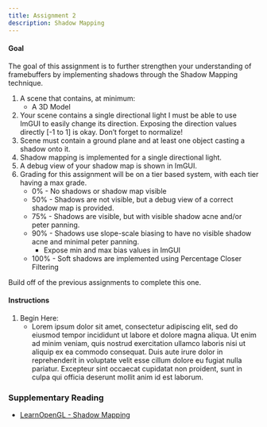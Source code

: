 ```yaml
---
title: Assignment 2
description: Shadow Mapping
---
```


#### Goal

The goal of this assignment is to further strengthen your understanding of framebuffers by implementing shadows through the Shadow Mapping technique.

1.  A scene that contains, at minimum:
    *   A 3D Model
1.  Your scene contains a single directional light
I must be able to use ImGUI to easily change its direction. Exposing the direction values directly [-1 to 1] is okay. Don’t forget to normalize!
1.  Scene must contain a ground plane and at least one object casting a shadow onto it.
1.  Shadow mapping is implemented for a single directional light.
1.  A debug view of your shadow map is shown in ImGUI.
1.  Grading for this assignment will be on a tier based system, with each tier having a max grade.
    *   0% - No shadows or shadow map visible
    *   50% - Shadows are not visible, but a debug view of a correct shadow map is provided.
    *   75% - Shadows are visible, but with visible shadow acne and/or peter panning.
    *   90% - Shadows use slope-scale biasing to have no visible shadow acne and minimal peter panning.
        *   Expose min and max bias values in ImGUI
    *   100% - Soft shadows are implemented using Percentage Closer Filtering


Build off of the previous assignments to complete this one.


#### Instructions

1. Begin Here:
    * Lorem ipsum dolor sit amet, consectetur adipiscing elit, sed do eiusmod tempor incididunt ut labore et dolore magna aliqua. Ut enim ad minim veniam, quis nostrud exercitation ullamco laboris nisi ut aliquip ex ea commodo consequat. Duis aute irure dolor in reprehenderit in voluptate velit esse cillum dolore eu fugiat nulla pariatur. Excepteur sint occaecat cupidatat non proident, sunt in culpa qui officia deserunt mollit anim id est laborum.


### Supplementary Reading

*   [LearnOpenGL - Shadow Mapping][]


[LearnOpenGL - Shadow Mapping]: https://learnopengl.com/Advanced-Lighting/Shadows/Shadow-Mapping